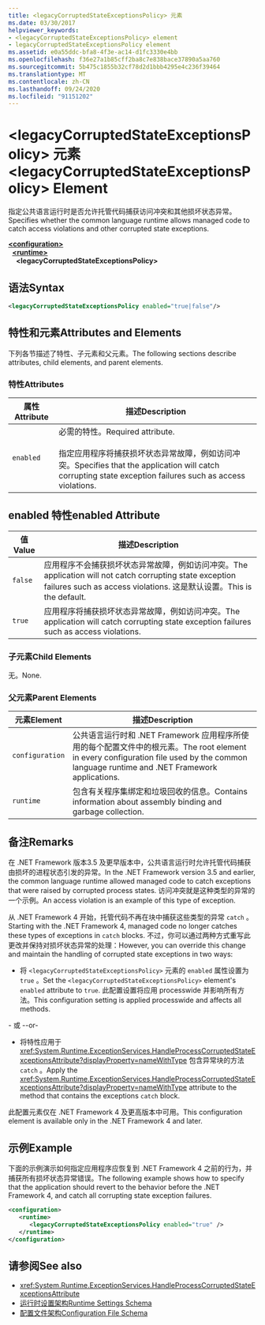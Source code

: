 ```yaml
---
title: <legacyCorruptedStateExceptionsPolicy> 元素
ms.date: 03/30/2017
helpviewer_keywords:
- <legacyCorruptedStateExceptionsPolicy> element
- legacyCorruptedStateExceptionsPolicy element
ms.assetid: e0a55ddc-bfa8-4f3e-ac14-d1fc3330e4bb
ms.openlocfilehash: f36e27a1b85cff2ba8c7e838bace37890a5aa760
ms.sourcegitcommit: 5b475c1855b32cf78d2d1bbb4295e4c236f39464
ms.translationtype: MT
ms.contentlocale: zh-CN
ms.lasthandoff: 09/24/2020
ms.locfileid: "91151202"
---
```

# <a name="legacycorruptedstateexceptionspolicy-element"></a><span data-ttu-id="c8f1e-102">\<legacyCorruptedStateExceptionsPolicy> 元素</span><span class="sxs-lookup"><span data-stu-id="c8f1e-102">\<legacyCorruptedStateExceptionsPolicy> Element</span></span>

<span data-ttu-id="c8f1e-103">指定公共语言运行时是否允许托管代码捕获访问冲突和其他损坏状态异常。</span><span class="sxs-lookup"><span data-stu-id="c8f1e-103">Specifies whether the common language runtime allows managed code to catch access violations and other corrupted state exceptions.</span></span>  
  
[**\<configuration>**](../configuration-element.md)\
&nbsp;&nbsp;[**\<runtime>**](runtime-element.md)\
&nbsp;&nbsp;&nbsp;&nbsp;**\<legacyCorruptedStateExceptionsPolicy>**  
  
## <a name="syntax"></a><span data-ttu-id="c8f1e-104">语法</span><span class="sxs-lookup"><span data-stu-id="c8f1e-104">Syntax</span></span>  
  
```xml  
<legacyCorruptedStateExceptionsPolicy enabled="true|false"/>  
```  
  
## <a name="attributes-and-elements"></a><span data-ttu-id="c8f1e-105">特性和元素</span><span class="sxs-lookup"><span data-stu-id="c8f1e-105">Attributes and Elements</span></span>  

 <span data-ttu-id="c8f1e-106">下列各节描述了特性、子元素和父元素。</span><span class="sxs-lookup"><span data-stu-id="c8f1e-106">The following sections describe attributes, child elements, and parent elements.</span></span>  
  
### <a name="attributes"></a><span data-ttu-id="c8f1e-107">特性</span><span class="sxs-lookup"><span data-stu-id="c8f1e-107">Attributes</span></span>  
  
|<span data-ttu-id="c8f1e-108">属性</span><span class="sxs-lookup"><span data-stu-id="c8f1e-108">Attribute</span></span>|<span data-ttu-id="c8f1e-109">描述</span><span class="sxs-lookup"><span data-stu-id="c8f1e-109">Description</span></span>|  
|---------------|-----------------|  
|`enabled`|<span data-ttu-id="c8f1e-110">必需的特性。</span><span class="sxs-lookup"><span data-stu-id="c8f1e-110">Required attribute.</span></span><br /><br /> <span data-ttu-id="c8f1e-111">指定应用程序将捕获损坏状态异常故障，例如访问冲突。</span><span class="sxs-lookup"><span data-stu-id="c8f1e-111">Specifies that the application will catch corrupting state exception failures such as access violations.</span></span>|  
  
## <a name="enabled-attribute"></a><span data-ttu-id="c8f1e-112">enabled 特性</span><span class="sxs-lookup"><span data-stu-id="c8f1e-112">enabled Attribute</span></span>  
  
|<span data-ttu-id="c8f1e-113">值</span><span class="sxs-lookup"><span data-stu-id="c8f1e-113">Value</span></span>|<span data-ttu-id="c8f1e-114">描述</span><span class="sxs-lookup"><span data-stu-id="c8f1e-114">Description</span></span>|  
|-----------|-----------------|  
|`false`|<span data-ttu-id="c8f1e-115">应用程序不会捕获损坏状态异常故障，例如访问冲突。</span><span class="sxs-lookup"><span data-stu-id="c8f1e-115">The application will not catch corrupting state exception failures such as access violations.</span></span> <span data-ttu-id="c8f1e-116">这是默认设置。</span><span class="sxs-lookup"><span data-stu-id="c8f1e-116">This is the default.</span></span>|  
|`true`|<span data-ttu-id="c8f1e-117">应用程序将捕获损坏状态异常故障，例如访问冲突。</span><span class="sxs-lookup"><span data-stu-id="c8f1e-117">The application will catch corrupting state exception failures such as access violations.</span></span>|  
  
### <a name="child-elements"></a><span data-ttu-id="c8f1e-118">子元素</span><span class="sxs-lookup"><span data-stu-id="c8f1e-118">Child Elements</span></span>  

 <span data-ttu-id="c8f1e-119">无。</span><span class="sxs-lookup"><span data-stu-id="c8f1e-119">None.</span></span>  
  
### <a name="parent-elements"></a><span data-ttu-id="c8f1e-120">父元素</span><span class="sxs-lookup"><span data-stu-id="c8f1e-120">Parent Elements</span></span>  
  
|<span data-ttu-id="c8f1e-121">元素</span><span class="sxs-lookup"><span data-stu-id="c8f1e-121">Element</span></span>|<span data-ttu-id="c8f1e-122">描述</span><span class="sxs-lookup"><span data-stu-id="c8f1e-122">Description</span></span>|  
|-------------|-----------------|  
|`configuration`|<span data-ttu-id="c8f1e-123">公共语言运行时和 .NET Framework 应用程序所使用的每个配置文件中的根元素。</span><span class="sxs-lookup"><span data-stu-id="c8f1e-123">The root element in every configuration file used by the common language runtime and .NET Framework applications.</span></span>|  
|`runtime`|<span data-ttu-id="c8f1e-124">包含有关程序集绑定和垃圾回收的信息。</span><span class="sxs-lookup"><span data-stu-id="c8f1e-124">Contains information about assembly binding and garbage collection.</span></span>|  
  
## <a name="remarks"></a><span data-ttu-id="c8f1e-125">备注</span><span class="sxs-lookup"><span data-stu-id="c8f1e-125">Remarks</span></span>  

 <span data-ttu-id="c8f1e-126">在 .NET Framework 版本3.5 及更早版本中，公共语言运行时允许托管代码捕获由损坏的进程状态引发的异常。</span><span class="sxs-lookup"><span data-stu-id="c8f1e-126">In the .NET Framework version 3.5 and earlier, the common language runtime allowed managed code to catch exceptions that were raised by corrupted process states.</span></span> <span data-ttu-id="c8f1e-127">访问冲突就是这种类型的异常的一个示例。</span><span class="sxs-lookup"><span data-stu-id="c8f1e-127">An access violation is an example of this type of exception.</span></span>  
  
 <span data-ttu-id="c8f1e-128">从 .NET Framework 4 开始，托管代码不再在块中捕获这些类型的异常 `catch` 。</span><span class="sxs-lookup"><span data-stu-id="c8f1e-128">Starting with the .NET Framework 4, managed code no longer catches these types of exceptions in `catch` blocks.</span></span> <span data-ttu-id="c8f1e-129">不过，你可以通过两种方式重写此更改并保持对损坏状态异常的处理：</span><span class="sxs-lookup"><span data-stu-id="c8f1e-129">However, you can override this change and maintain the handling of corrupted state exceptions in two ways:</span></span>  
  
- <span data-ttu-id="c8f1e-130">将 `<legacyCorruptedStateExceptionsPolicy>` 元素的 `enabled` 属性设置为 `true` 。</span><span class="sxs-lookup"><span data-stu-id="c8f1e-130">Set the `<legacyCorruptedStateExceptionsPolicy>` element's `enabled` attribute to `true`.</span></span> <span data-ttu-id="c8f1e-131">此配置设置将应用 processwide 并影响所有方法。</span><span class="sxs-lookup"><span data-stu-id="c8f1e-131">This configuration setting is applied processwide and affects all methods.</span></span>  
  
 <span data-ttu-id="c8f1e-132">- 或 -</span><span class="sxs-lookup"><span data-stu-id="c8f1e-132">-or-</span></span>  
  
- <span data-ttu-id="c8f1e-133">将特性应用于 <xref:System.Runtime.ExceptionServices.HandleProcessCorruptedStateExceptionsAttribute?displayProperty=nameWithType> 包含异常块的方法 `catch` 。</span><span class="sxs-lookup"><span data-stu-id="c8f1e-133">Apply the <xref:System.Runtime.ExceptionServices.HandleProcessCorruptedStateExceptionsAttribute?displayProperty=nameWithType> attribute to the method that contains the exceptions `catch` block.</span></span>  
  
 <span data-ttu-id="c8f1e-134">此配置元素仅在 .NET Framework 4 及更高版本中可用。</span><span class="sxs-lookup"><span data-stu-id="c8f1e-134">This configuration element is available only in the .NET Framework 4 and later.</span></span>  
  
## <a name="example"></a><span data-ttu-id="c8f1e-135">示例</span><span class="sxs-lookup"><span data-stu-id="c8f1e-135">Example</span></span>  

 <span data-ttu-id="c8f1e-136">下面的示例演示如何指定应用程序应恢复到 .NET Framework 4 之前的行为，并捕获所有损坏状态异常错误。</span><span class="sxs-lookup"><span data-stu-id="c8f1e-136">The following example shows how to specify that the application should revert to the behavior before the .NET Framework 4, and catch all corrupting state exception failures.</span></span>  
  
```xml  
<configuration>  
   <runtime>  
      <legacyCorruptedStateExceptionsPolicy enabled="true" />  
   </runtime>  
</configuration>  
```  
  
## <a name="see-also"></a><span data-ttu-id="c8f1e-137">请参阅</span><span class="sxs-lookup"><span data-stu-id="c8f1e-137">See also</span></span>

- <xref:System.Runtime.ExceptionServices.HandleProcessCorruptedStateExceptionsAttribute>
- [<span data-ttu-id="c8f1e-138">运行时设置架构</span><span class="sxs-lookup"><span data-stu-id="c8f1e-138">Runtime Settings Schema</span></span>](index.md)
- [<span data-ttu-id="c8f1e-139">配置文件架构</span><span class="sxs-lookup"><span data-stu-id="c8f1e-139">Configuration File Schema</span></span>](../index.md)
